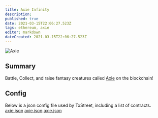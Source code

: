 ```yaml
---
title: Axie Infinity
description:
published: true
date: 2021-03-15T22:06:27.523Z
tags: ethereum, axie
editor: markdown
dateCreated: 2021-03-15T22:06:27.523Z
---
```


![Axie](https://txstreet.com/static/img/singles/house_logos/axie.png)

## Summary

Battle, Collect, and raise fantasy creatures called <a href="https://out.txstreet.com/axie" target="_blank">Axie</a> on the blockchain!

## Config

Below is a json config file used by TxStreet, including a list of contracts. [axie.json](/ethereum/houses/axie.json) [axie.json](/ethereum/houses/axie.json) [axie.json](/ethereum/houses/axie.json)